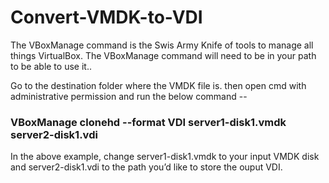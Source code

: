 # Convert-VMDK-to-VDI

The VBoxManage command is the Swis Army Knife of tools to manage all things VirtualBox. The VBoxManage command will need to be in your path to be able to use it..

Go to the destination folder where the VMDK file is. then open cmd with administrative permission and run the below command --

<h3> VBoxManage clonehd --format VDI server1-disk1.vmdk server2-disk1.vdi </h3>

In the above example, change server1-disk1.vmdk to your input VMDK disk and server2-disk1.vdi to the path you’d like to store the ouput VDI.
